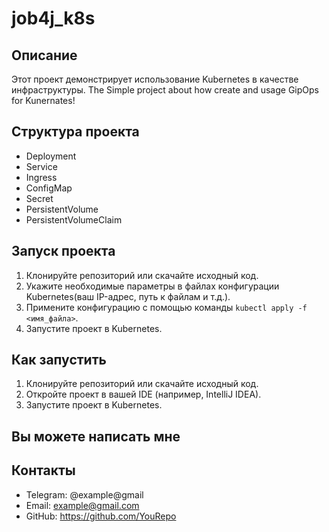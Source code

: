

# job4j_k8s


## Описание
Этот проект демонстрирует использование Kubernetes в качестве инфраструктуры.
The Simple project about how create and usage GipOps for Kunernates!

## Структура проекта
- Deployment
- Service
- Ingress
- ConfigMap
- Secret
- PersistentVolume
- PersistentVolumeClaim

## Запуск проекта
1. Клонируйте репозиторий или скачайте исходный код.
2. Укажите необходимые параметры в файлах конфигурации Kubernetes(ваш IP-адрес, путь к файлам и т.д.).
3. Примените конфигурацию с помощью команды `kubectl apply -f <имя_файла>`.
4. Запустите проект в Kubernetes.


## Как запустить
1. Клонируйте репозиторий или скачайте исходный код.
2. Откройте проект в вашей IDE (например, IntelliJ IDEA).
3. Запустите проект в Kubernetes.

## Вы можете написать мне

## Контакты
- Telegram: @example@gmail
- Email: example@gmail.com
- GitHub: https://github.com/YouRepo